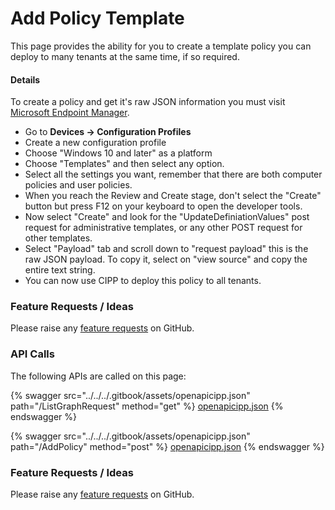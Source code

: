 # Add Policy Template

This page provides the ability for you to create a template policy you can deploy to many tenants at the same time, if so required.

#### Details <a href="#addmempolicytemplate-details" id="addmempolicytemplate-details"></a>

To create a policy and get it's raw JSON information you must visit [Microsoft Endpoint Manager](https://endpoint.microsoft.com).

* Go to **Devices -> Configuration Profiles**
* Create a new configuration profile
* Choose "Windows 10 and later" as a platform
* Choose "Templates" and then select any option.
* Select all the settings you want, remember that there are both computer policies and user policies.
* When you reach the Review and Create stage, don't select the "Create" button but press F12 on your keyboard to open the developer tools.
* Now select "Create" and look for the "UpdateDefiniationValues" post request for administrative templates, or any other POST request for other templates.
* Select "Payload" tab and scroll down to "request payload" this is the raw JSON payload. To copy it, select on "view source" and copy the entire text string.
* You can now use CIPP to deploy this policy to all tenants.

### Feature Requests / Ideas

Please raise any [feature requests](https://github.com/KelvinTegelaar/CIPP/issues/new?assignees=\&labels=enhancement%2Cno-priority\&projects=\&template=feature.yml\&title=%5BFeature+Request%5D%3A+) on GitHub.

### API Calls

The following APIs are called on this page:

{% swagger src="../../../.gitbook/assets/openapicipp.json" path="/ListGraphRequest" method="get" %}
[openapicipp.json](../../../.gitbook/assets/openapicipp.json)
{% endswagger %}

{% swagger src="../../../.gitbook/assets/openapicipp.json" path="/AddPolicy" method="post" %}
[openapicipp.json](../../../.gitbook/assets/openapicipp.json)
{% endswagger %}

### Feature Requests / Ideas

Please raise any [feature requests](https://github.com/KelvinTegelaar/CIPP/issues/new?assignees=\&labels=enhancement%2Cno-priority\&projects=\&template=feature.yml\&title=%5BFeature+Request%5D%3A+) on GitHub.
